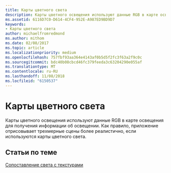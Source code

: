 ```yaml
---
title: Карты цветного света
description: Карты цветного освещения используют данные RGB в карте освещения для получения информации об освещении. Как правило, приложение отрисовывает трехмерные сцены более реалистично, если используются карты цветного света.
ms.assetid: 6116D7C0-D614-4CF4-952E-A987ED9BD9D7
keywords:
- Карты цветного света
author: michaelfromredmond
ms.author: mithom
ms.date: 02/08/2017
ms.topic: article
ms.localizationpriority: medium
ms.openlocfilehash: 757fbf93aa364e4143af0b5d5f2fc3f63a2f9c0c
ms.sourcegitcommit: bdc40b08cbcd46fc379feeda3c63204290e055af
ms.translationtype: MT
ms.contentlocale: ru-RU
ms.lasthandoff: 11/08/2018
ms.locfileid: "6150537"
---
```

# <a name="color-light-maps"></a>Карты цветного света


Карты цветного освещения используют данные RGB в карте освещения для получения информации об освещении. Как правило, приложение отрисовывает трехмерные сцены более реалистично, если используются карты цветного света.

## <a name="span-idrelated-topicsspanrelated-topics"></a><span id="related-topics"></span>Статьи по теме


[Сопоставление света с текстурами](light-mapping-with-textures.md)

 

 




